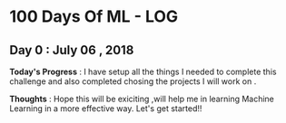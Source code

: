 # 100 Days Of ML - LOG

## Day 0 : July 06 , 2018
 
**Today's Progress** : I have setup all the things I needed to complete this challenge and also completed chosing the projects I will work on .

**Thoughts** : Hope this will be exiciting ,will help me in learning Machine Learning in a more effective way. Let's get started!!
